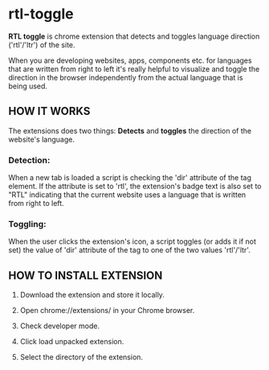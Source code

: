 # rtl-toggle

**RTL toggle** is chrome extension that detects and toggles language direction ('rtl'/'ltr') of the site.

When you are developing websites, apps, components etc. for languages that are written from right to left it's really helpful to visualize and toggle the direction in the browser independently from the actual language that is being used.

## HOW IT WORKS

The extensions does two things: **Detects** and **toggles** the direction of the website's language.

### Detection:

When a new tab is loaded a script is checking the 'dir' attribute of the <html> tag element. If the attribute is set to 'rtl', the extension's badge text is also set to "RTL" indicating that the current website uses a language that is written from right to left.

### Toggling:

When the user clicks the extension's icon, a script toggles (or adds it if not set) the value of 'dir' attribute of the <html> tag to one of the two values 'rtl'/'ltr'.

## HOW TO INSTALL EXTENSION

1. Download the extension and store it locally.

2. Open chrome://extensions/ in your Chrome browser.

3. Check developer mode.

4. Click load unpacked extension.

5. Select the directory of the extension.
